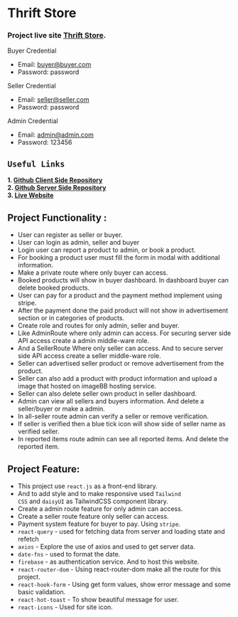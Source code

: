 # Thrift Store

### Project live site [Thrift Store](https://thrift-store-88291.web.app/).

Buyer Credential

- Email: buyer@buyer.com
- Password: password

Seller Credential

- Email: seller@seller.com
- Password: password

Admin Credential

- Email: admin@admin.com
- Password: 123456

## `Useful Links`

**1. [Github Client Side Repository](https://github.com/yusuf-khan-swd/thrift-store-client)** \
**2. [Github Server Side Repository](https://github.com/yusuf-khan-swd/thrift-store-server)** \
**3. [Live Website](https://thrift-store-88291.web.app/)**

## Project Functionality :

- User can register as seller or buyer.
- User can login as admin, seller and buyer
- Login user can report a product to admin, or book a product.
- For booking a product user must fill the form in modal with additional information.
- Make a private route where only buyer can access.
- Booked products will show in buyer dashboard. In dashboard buyer can delete booked products.
- User can pay for a product and the payment method implement using stripe.
- After the payment done the paid product will not show in advertisement section or in categories of products.
- Create role and routes for only admin, seller and buyer.
- Like AdminRoute where only admin can access. For securing server side API access create a admin middle-ware role.
- And a SellerRoute Where only seller can access. And to secure server side API access create a seller middle-ware role.
- Seller can advertised seller product or remove advertisement from the product.
- Seller can also add a product with product information and upload a image that hosted on imageBB hosting service.
- Seller can also delete seller own product in seller dashboard.
- Admin can view all sellers and buyers information. And delete a seller/buyer or make a admin.
- In all-seller route admin can verify a seller or remove verification.
- If seller is verified then a blue tick icon will show side of seller name as verified seller.
- In reported items route admin can see all reported items. And delete the reported item.

## Project Feature:

- This project use <code>react.js</code> as a front-end library.
- And to add style and to make responsive used <code>Tailwind CSS</code>
  and <code>daisyUI</code> as TailwindCSS component library.
- Create a admin route feature for only admin can access.
- Create a seller route feature only seller can access.
- Payment system feature for buyer to pay. Using <code>stripe</code>.
- <code>react-query</code> - used for fetching data from server and loading state and refetch
- <code>axios</code> - Explore the use of axios and used to get server data.
- <code>date-fns</code> - used to format the date.
- <code>firebase</code> - as authentication service. And to host this website.
- <code>react-router-dom</code> - Using react-router-dom make all the route for this project.
- <code>react-hook-form</code> - Using get form values, show error message and some basic validation.
- <code>react-hot-toast</code> - To show beautiful message for user.
- <code>react-icons</code> - Used for site icon.

